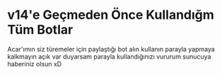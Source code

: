 # v14'e Geçmeden Önce Kullandığm Tüm Botlar
Acar'ımın siz türemeler için paylaştığı bot alın kullanın parayla yapmaya kalkmayın açık var duyarsam parayla kullandığınızı vururum sunucuya haberiniz olsun xD
